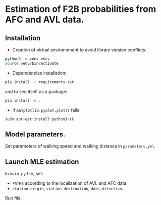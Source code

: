 # Estimation of F2B probabilities from AFC and AVL data.

## Installation

- Creation of virtual environmnent to avoid library version conflicts:
```bash
python3 -m venv venv
source venv/bin/activate
```
- Dependencies installation: 
```bash
pip install -r requirements.txt
```
and to see itself as a package:
```bash
pip install -e .
```

- If `matplotlib.pyplot.plot()` fails:
```
sudo apt-get install python3-tk
```

## Model parameters.
Set parameters of walking speed and walking distance in `parameters.yml`.


## Launch MLE estimation

In `main.py` file, set:
- `PATHS` according to the localization of AVL and AFC data
- `station_origin`, `station_destination`, `date`, `direction`.

Run file.
